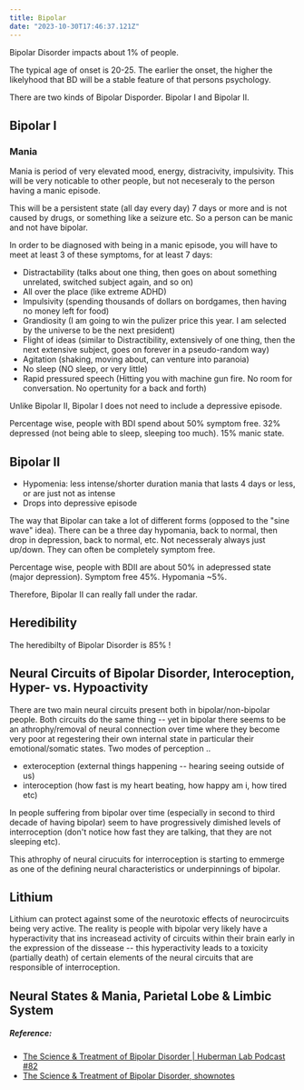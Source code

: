 ```yaml
---
title: Bipolar
date: "2023-10-30T17:46:37.121Z"
---
```


Bipolar Disorder impacts about 1% of people.

The typical age of onset is 20-25. The earlier the onset, the higher the likelyhood that BD will be a stable feature of that persons psychology.

There are two kinds of Bipolar Disporder. Bipolar I and Bipolar II.

## Bipolar I
### Mania 
Mania is period of very elevated mood, energy, distracivity, impulsivity. This will be very noticable to other people, but not neceseraly to the person having a manic episode.

This will be a persistent state (all day every day) 7 days or more and is not caused by drugs, or something like a seizure etc. So a person can be manic and not have bipolar.


In order to be diagnosed with being in a manic episode, you will have to meet at least 3 of these symptoms, for at least 7 days:
- Distractability (talks about one thing, then goes on about something unrelated, switched subject again, and so on)
- All over the place (like extreme ADHD)
- Impulsivity (spending thousands of dollars on bordgames, then having no money left for food)
- Grandiosity (I am going to win the pulizer price this year. I am selected by the universe to be the next president)
- Flight of ideas (similar to Distractibility, extensively of one thing, then the next extensive subject, goes on forever in a pseudo-random way)
- Agitation (shaking, moving about, can venture into paranoia)
- No sleep (NO sleep, or very little)
- Rapid pressured speech (Hitting you with machine gun fire. No room for conversation. No opertunity for a back and forth)

Unlike Bipolar II, Bipolar I does not need to include a depressive episode.

Percentage wise, people with BDI spend about 50% symptom free. 32% depressed (not being able to sleep, sleeping too much). 15% manic state.


## Bipolar II
- Hypomenia: less intense/shorter duration mania that lasts 4 days or less, or are just not as intense
- Drops into depressive episode


The way that Bipolar can take a lot of different forms (opposed to the "sine wave" idea). There can be a three day hypomania, back to normal, then drop in depression, back to normal, etc. Not necesseraly always just up/down.
They can often be completely symptom free. 

Percentage wise, people with BDII are about 50% in adepressed state (major depression). Symptom free 45%. Hypomania ~5%.

Therefore, Bipolar II can really fall under the radar.


## Heredibility 
The heredibilty of Bipolar Disorder is 85% !

## Neural Circuits of Bipolar Disorder, Interoception, Hyper- vs. Hypoactivity
There are two main neural circuits present both in bipolar/non-bipolar people.
Both circuits do the same thing -- yet in bipolar there seems to be an athrophy/removal of neural connection over time where they become very poor at regestering their own internal state in particular their emotional/somatic states.
Two modes of perception ..
- exteroception (external things happening -- hearing seeing outside of us)
- interoception (how fast is my heart beating, how happy am i, how tired etc)

In people suffering from bipolar over time (especially in second to third decade of having bipolar) seem to have progressively dimished levels of interroception (don't notice how fast they are talking, that they are not sleeping etc).

This athrophy of neural cirucuits for interroception is starting to emmerge as one of the defining neural characteristics or underpinnings of bipolar.

## Lithium
Lithium can protect against some of the neurotoxic effects of neurocircuits being very active.
The reality is people with bipolar very likely have a hyperactivity that ins increasead activity of circuits within their brain early in the expression of the dissease -- this hyperactivity leads to a toxicity (partially death) of certain elements of the neural circuits that are responsible of interroception.


## Neural States & Mania, Parietal Lobe & Limbic System





##### Reference:
- [The Science & Treatment of Bipolar Disorder | Huberman Lab Podcast #82](https://www.youtube.com/watch?v=m_OazsImOiI&ab_channel=AndrewHuberman)
- [The Science & Treatment of Bipolar Disorder, shownotes](https://www.hubermanlab.com/episode/the-science-and-treatment-of-bipolar-disorder)